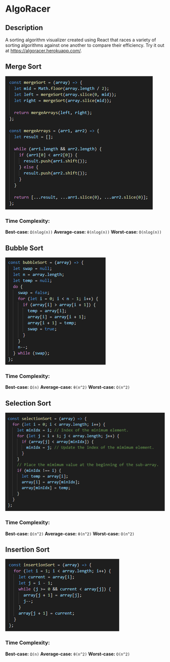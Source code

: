 # AlgoRacer

## Description

A sorting algorithm visualizer created using React that races a variety of sorting algorithms against one another to compare their efficiency.
Try it out at https://algoracer.herokuapp.com/.

## Merge Sort

![](mergeSort.png)

### Time Complexity:

**Best-case:** `Ω(nlog(n))`
**Average-case:** `θ(nlog(n))`
**Worst-case:** `O(nlog(n))`

## Bubble Sort

![](bubbleSort.png)

### Time Complexity:

**Best-case:** `Ω(n)`
**Average-case:** `θ(n^2)`
**Worst-case:** `O(n^2)`

## Selection Sort

![](selectionSort.png)

### Time Complexity:

**Best-case:** `Ω(n^2)`
**Average-case:** `θ(n^2)`
**Worst-case:** `O(n^2)`

## Insertion Sort

![](insertionSort.png)

### Time Complexity:

**Best-case:** `Ω(n)`
**Average-case:** `θ(n^2)`
**Worst-case:** `O(n^2)`
